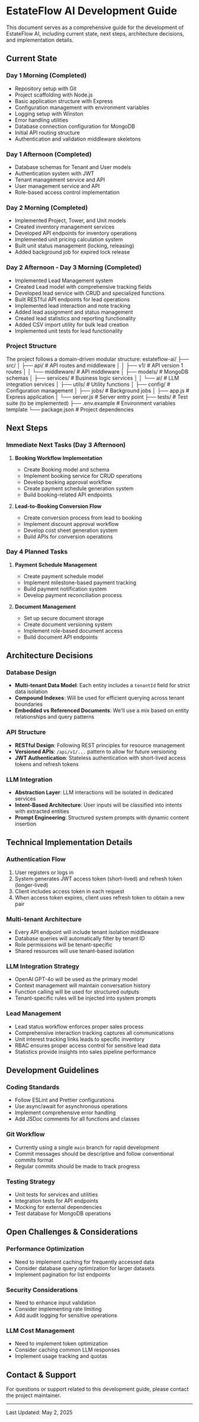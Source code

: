 # EstateFlow AI Development Guide

This document serves as a comprehensive guide for the development of EstateFlow AI, including current state, next steps, architecture decisions, and implementation details.

## Current State

### Day 1 Morning (Completed)

- Repository setup with Git
- Project scaffolding with Node.js
- Basic application structure with Express
- Configuration management with environment variables
- Logging setup with Winston
- Error handling utilities
- Database connection configuration for MongoDB
- Initial API routing structure
- Authentication and validation middleware skeletons

### Day 1 Afternoon (Completed)

- Database schemas for Tenant and User models
- Authentication system with JWT
- Tenant management service and API
- User management service and API
- Role-based access control implementation

### Day 2 Morning (Completed)

- Implemented Project, Tower, and Unit models
- Created inventory management services
- Developed API endpoints for inventory operations
- Implemented unit pricing calculation system
- Built unit status management (locking, releasing)
- Added background job for expired lock release

### Day 2 Afternoon - Day 3 Morning (Completed)

- Implemented Lead Management system
- Created Lead model with comprehensive tracking fields
- Developed lead service with CRUD and specialized functions
- Built RESTful API endpoints for lead operations
- Implemented lead interaction and note tracking
- Added lead assignment and status management
- Created lead statistics and reporting functionality
- Added CSV import utility for bulk lead creation
- Implemented unit tests for lead functionality

### Project Structure

The project follows a domain-driven modular structure:
estateflow-ai/
├── src/
│   ├── api/              # API routes and middleware
│   │   ├── v1/           # API version 1 routes
│   │   └── middleware/   # API middleware
│   ├── models/           # MongoDB schemas
│   ├── services/         # Business logic services
│   │   └── ai/           # LLM integration services
│   ├── utils/            # Utility functions
│   ├── config/           # Configuration management
│   ├── jobs/             # Background jobs
│   ├── app.js            # Express application
│   └── server.js         # Server entry point
├── tests/                # Test suite (to be implemented)
├── .env.example          # Environment variables template
└── package.json          # Project dependencies


## Next Steps

### Immediate Next Tasks (Day 3 Afternoon)

1. **Booking Workflow Implementation**
   - Create Booking model and schema
   - Implement booking service for CRUD operations
   - Develop booking approval workflow
   - Create payment schedule generation system
   - Build booking-related API endpoints

2. **Lead-to-Booking Conversion Flow**
   - Create conversion process from lead to booking
   - Implement discount approval workflow
   - Develop cost sheet generation system
   - Build APIs for conversion operations

### Day 4 Planned Tasks

1. **Payment Schedule Management**
   - Create payment schedule model
   - Implement milestone-based payment tracking
   - Build payment notification system
   - Develop payment reconciliation process

2. **Document Management**
   - Set up secure document storage
   - Create document versioning system
   - Implement role-based document access
   - Build document API endpoints

## Architecture Decisions

### Database Design

- **Multi-tenant Data Model**: Each entity includes a `tenantId` field for strict data isolation
- **Compound Indexes**: Will be used for efficient querying across tenant boundaries
- **Embedded vs Referenced Documents**: We'll use a mix based on entity relationships and query patterns

### API Structure

- **RESTful Design**: Following REST principles for resource management
- **Versioned APIs**: `/api/v1/...` pattern to allow for future versioning
- **JWT Authentication**: Stateless authentication with short-lived access tokens and refresh tokens

### LLM Integration

- **Abstraction Layer**: LLM interactions will be isolated in dedicated services
- **Intent-Based Architecture**: User inputs will be classified into intents with extracted entities
- **Prompt Engineering**: Structured system prompts with dynamic content insertion

## Technical Implementation Details

### Authentication Flow

1. User registers or logs in
2. System generates JWT access token (short-lived) and refresh token (longer-lived)
3. Client includes access token in each request
4. When access token expires, client uses refresh token to obtain a new pair

### Multi-tenant Architecture

- Every API endpoint will include tenant isolation middleware
- Database queries will automatically filter by tenant ID
- Role permissions will be tenant-specific
- Shared resources will use tenant-based isolation

### LLM Integration Strategy

- OpenAI GPT-4o will be used as the primary model
- Context management will maintain conversation history
- Function calling will be used for structured outputs
- Tenant-specific rules will be injected into system prompts

### Lead Management

- Lead status workflow enforces proper sales process
- Comprehensive interaction tracking captures all communications
- Unit interest tracking links leads to specific inventory
- RBAC ensures proper access control for sensitive lead data
- Statistics provide insights into sales pipeline performance

## Development Guidelines

### Coding Standards

- Follow ESLint and Prettier configurations
- Use async/await for asynchronous operations
- Implement comprehensive error handling
- Add JSDoc comments for all functions and classes

### Git Workflow

- Currently using a single `main` branch for rapid development
- Commit messages should be descriptive and follow conventional commits format
- Regular commits should be made to track progress

### Testing Strategy

- Unit tests for services and utilities
- Integration tests for API endpoints
- Mocking for external dependencies
- Test database for MongoDB operations

## Open Challenges & Considerations

### Performance Optimization

- Need to implement caching for frequently accessed data
- Consider database query optimization for larger datasets
- Implement pagination for list endpoints

### Security Considerations

- Need to enhance input validation
- Consider implementing rate limiting
- Add audit logging for sensitive operations

### LLM Cost Management

- Need to implement token optimization
- Consider caching common LLM responses
- Implement usage tracking and quotas

## Contact & Support

For questions or support related to this development guide, please contact the project maintainer.

---

Last Updated: May 2, 2025